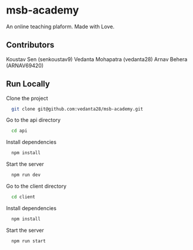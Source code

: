 # msb-academy
An online teaching plaform.
Made with Love.

## Contributors
Koustav Sen (senkoustav9)
Vedanta Mohapatra (vedanta28)
Arnav Behera (ARNAV69420)

## Run Locally

Clone the project

```bash
  git clone git@github.com:vedanta28/msb-academy.git
```

Go to the api directory

```bash
  cd api
```

Install dependencies

```bash
  npm install
```

Start the server

```bash
  npm run dev
```

Go to the client directory

```bash
  cd client
```

Install dependencies

```bash
  npm install
```

Start the server

```bash
  npm run start
```
